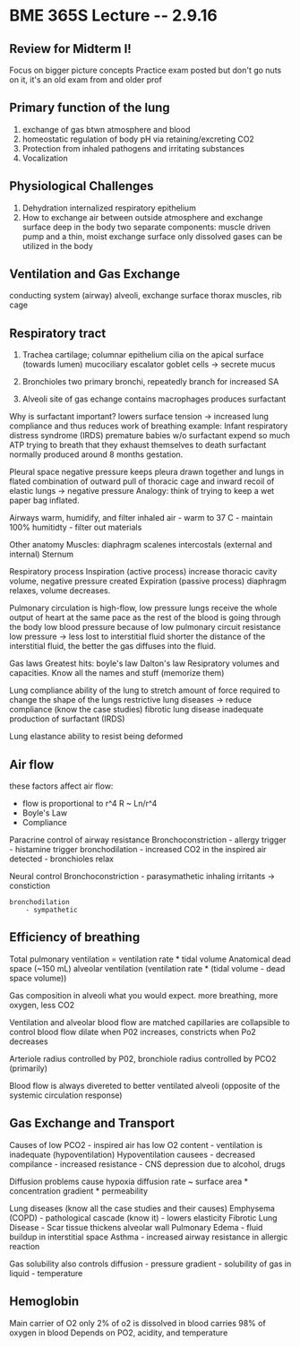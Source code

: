 BME 365S Lecture -- 2.9.16
==
Review for Midterm I!
-
Focus on bigger picture concepts
Practice exam posted but don't go nuts on it, it's an old exam from and older prof

Primary function of the lung
-
1. exchange of gas btwn atmosphere and blood
2. homeostatic regulation of body pH via retaining/excreting CO2
3. Protection from inhaled pathogens and irritating substances
4. Vocalization

Physiological Challenges
-
1. Dehydration
	internalized respiratory epithelium
2. How to exchange air between outside atmosphere and exchange surface deep in the body
	two separate components: muscle driven pump and a thin, moist exchange surface
	only dissolved gases can be utilized in the body

Ventilation and Gas Exchange
-
conducting system (airway)
alveoli, exchange surface
thorax muscles, rib cage

Respiratory tract
-
1. Trachea
	cartilage; columnar epithelium
		cilia on the apical surface (towards lumen)
			mucociliary escalator
		goblet cells -> secrete mucus

2. Bronchioles
	two primary bronchi, repeatedly branch for increased SA

3. Alveoli
	site of gas echange
	contains macrophages
	produces surfactant

Why is surfactant important?
	lowers surface tension -> increased lung compliance and thus reduces work of breathing
	example: Infant respiratory distress syndrome (IRDS)
		premature babies w/o surfactant expend so much ATP trying to breath that they exhaust themselves to death
		surfactant normally produced around 8 months gestation.

Pleural space
	negative pressure keeps pleura drawn together and lungs in flated
		combination of outward pull of thoracic cage and inward recoil of elastic lungs -> negative pressure
	Analogy: think of trying to keep a wet paper bag inflated.

Airways warm, humidify, and filter inhaled air
	- warm to 37 C
	- maintain 100% humitidty
	- filter out materials

Other anatomy
	Muscles:
		diaphragm
		scalenes
		intercostals (external and internal)
	Sternum

Respiratory process
	Inspiration (active process)
		increase thoracic cavity volume, negative pressure created
	Expiration (passive process)
		diaphragm relaxes, volume decreases.

Pulmonary circulation is high-flow, low pressure
	lungs receive the whole output of heart at the same pace as the rest of the blood is going through the body
	low blood pressure because of low pulmonary circuit resistance
	low pressure -> less lost to interstitial fluid
		shorter the distance of the interstitial fluid, the better the gas diffuses into the fluid.

Gas laws
	Greatest hits: boyle's law
				   Dalton's law
	Resipratory volumes and capacities. Know all the names and stuff (memorize them)
	
Lung compliance
	ability of the lung to stretch
	amount of force required to change the shape of the lungs
	restrictive lung diseases -> reduce compliance (know the case studies)
		fibrotic lung disease
		inadequate production of surfactant (IRDS)

Lung elastance
	ability to resist being deformed
	
Air flow
-
these factors affect air flow:
- flow is proportional to r^4
	R ~ Ln/r^4
- Boyle's Law
- Compliance

Paracrine control of airway resistance
	Bronchoconstriction
		- allergy trigger
		- histamine trigger
	bronchodilation
		- increased CO2 in the inspired air detected
		- bronchioles relax

Neural control
	Bronchoconstriction
		- parasymathetic
		inhaling irritants -> constiction

	bronchodilation
		- sympathetic

Efficiency of breathing
-
Total pulmonary ventilation  = ventilation rate * tidal volume
Anatomical dead space (~150 mL)
alveolar ventilation (ventilation rate * (tidal volume - dead space volume))

Gas composition in alveoli
	what you would expect. more breathing, more oxygen, less CO2

Ventilation and alveolar blood flow are matched
	capillaries are collapsible to control blood flow
	dilate when P02 increases, constricts when Po2 decreases

Arteriole radius controlled by P02, bronchiole radius controlled by PCO2 (primarily)

Blood flow is always divereted to better ventilated alveoli (opposite of the systemic circulation response)

Gas Exchange and Transport
--
Causes of low PCO2
	- inspired air has low O2 content
	- ventilation is inadequate (hypoventilation)
Hypoventilation causees
	- decreased compilance
	- increased resistance
	- CNS depression due to alcohol, drugs

Diffusion problems cause hypoxia
	diffusion rate ~ surface area * concentration gradient * permeability

Lung diseases (know all the case studies and their causes)
	Emphysema (COPD)
		- pathological cascade (know it)
		- lowers elasticity
	Fibrotic Lung Disease
		- Scar tissue thickens alveolar wall
	Pulmonary Edema
		- fluid buildup in interstitial space
	Asthma
		- increased airway resistance in allergic reaction

Gas solubility also controls diffusion
	- pressure gradient
	- solubility of gas in liquid
	- temperature

Hemoglobin
-
Main carrier of O2
	only 2% of o2 is dissolved in blood
	carries 98% of oxygen in blood
Depends on PO2, acidity, and temperature

